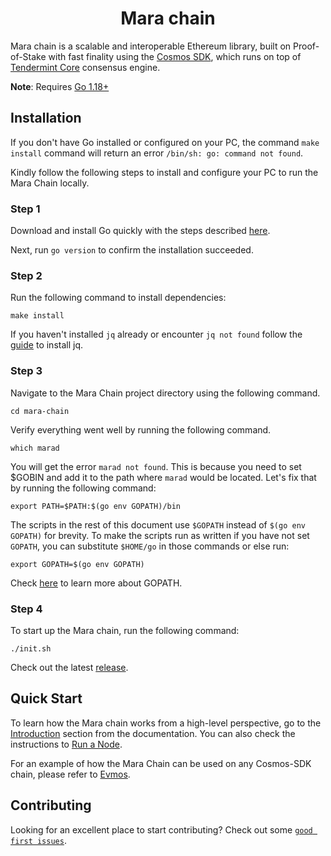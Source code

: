 <!--
parent:
  order: false
-->

<div align="center">
  <h1> Mara chain </h1>
</div>

Mara chain is a scalable and interoperable Ethereum library, built on Proof-of-Stake with fast finality using the [Cosmos SDK](https://github.com/cosmos/cosmos-sdk/), which runs on top of [Tendermint Core](https://github.com/tendermint/tendermint) consensus engine.

**Note**: Requires [Go 1.18+](https://golang.org/dl/)

## Installation

If you don't have Go installed or configured on your PC, the command `make install` command will return an error `/bin/sh: go: command not found`.

Kindly follow the following steps to install and configure your PC to run the Mara Chain locally.

### Step 1

Download and install Go quickly with the steps described [here](https://go.dev/doc/install).

Next, run `go version` to confirm the installation succeeded.

### Step 2

Run the following command to install dependencies:

```
make install
```

If you haven't installed `jq` already or encounter `jq not found` follow the [guide](https://stedolan.github.io/jq/download/) to install jq.

### Step 3

Navigate to the Mara Chain project directory using the following command.
```
cd mara-chain
```

Verify everything went well by running the following command.

```
which marad
```

You will get the error `marad not found`. This is because you need to set $GOBIN and add it to the path where `marad` would be located. Let's fix that by running the following command:
```
export PATH=$PATH:$(go env GOPATH)/bin
```

The scripts in the rest of this document use `$GOPATH` instead of `$(go env GOPATH)` for brevity. To make the scripts run as written if you have not set `GOPATH`, you can substitute `$HOME/go` in those commands or else run:

```
export GOPATH=$(go env GOPATH)
```
Check [here](https://go.dev/doc/gopath_code#GOPATH) to learn more about GOPATH.

### Step 4

To start up the Mara chain, run the following command:
```
./init.sh
```

Check out the latest [release](https://github.com/mara-labs/mara-chain/releases).


## Quick Start

To learn how the Mara chain works from a high-level perspective, go to the [Introduction](https://evmos.dev/intro/overview.html) section from the documentation. You can also check the instructions to [Run a Node](https://evmos.dev/quickstart/run_node.html).

For an example of how the Mara Chain can be used on any Cosmos-SDK chain, please refer to [Evmos](https://www.github.com/tharsis/evmos).

## Contributing

Looking for an excellent place to start contributing? Check out some [`good first issues`](https://github.com/mara-labs/mara-chain/issues?q=is%3Aopen+is%3Aissue+label%3A%22good+first+issue%22).